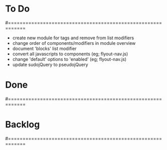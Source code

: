 # To Do
#============================================================

- create new module for tags and remove from list modifiers
- change order of components/modifiers in module overview
- document 'blocks' list modifier
- convert all javascripts to components (eg; flyout-nav.js)
- change 'default' options to 'enabled' (eg; flyout-nav.js)
- update sudojQuery to pseudojQuery

# Done
#============================================================

# Backlog
#============================================================